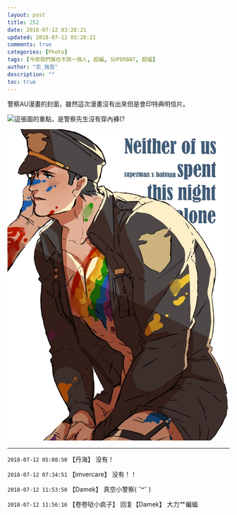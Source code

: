 ```yaml
---
layout: post
title: 252
date: 2018-07-12 03:28:21
updated: 2018-07-12 03:28:21
comments: true
categories: [Photo]
tags: [今夜我們誰也不該一個人, 超蝙, SUPERBAT, 超蝠]
author: "恋_独哲"
description: ""
toc: true
---
```


<p>警察AU漫畫的封面，雖然這次漫畫沒有出來但是會印特典明信片。<br /></p> 
<p><img src="https://s.plurk.com/c1c9870cf653fa3cd103d2eb0f519ccb.gif"  style="max-width:500px;"  />這張圖的重點，是警察先生沒有穿內褲(?<br /></p>

![](https://raw.githubusercontent.com/alicewish/maple50821/master/img_YW5MWVN1NEpoZFhDcXZnalNvREFxWFlmQWMzK2UreDZYdTdxVHR2dTZXUm1rTHQyMjk2UW93PT0.jpg)

---

`2018-07-12 05:08:50` 【丹海】 没有！

`2018-07-12 07:34:51` 【imvercare】 没有！！

`2018-07-12 11:53:50` 【Damek】 真空小警察( ˘꒳˘ )

`2018-07-12 11:56:16` 【卷卷哒小疯子】 回复【Damek】 大力艹蝙蝠
